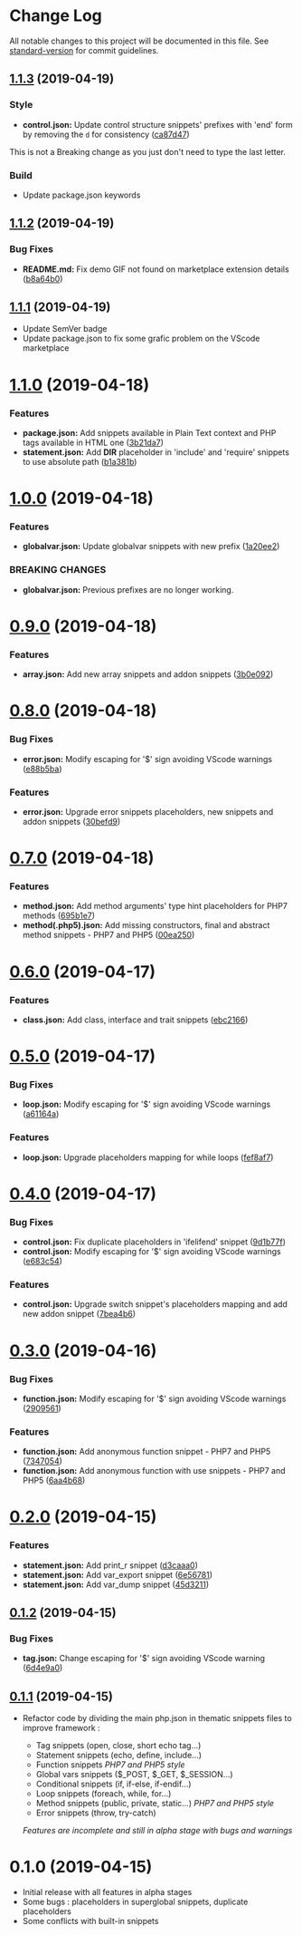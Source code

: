 # Change Log

All notable changes to this project will be documented in this file. See [standard-version](https://github.com/conventional-changelog/standard-version) for commit guidelines.

## [1.1.3](https://github.com/h4kst3r/php-awesome-snippets/compare/v1.1.2...v1.1.3) (2019-04-19)


### Style

* **control.json:** Update control structure snippets' prefixes with 'end' form by removing the `d` for consistency ([ca87d47](https://github.com/h4kst3r/php-awesome-snippets/commit/ca87d47))

This is not a Breaking change as you just don't need to type the last letter.


### Build

* Update package.json keywords



## [1.1.2](https://github.com/h4kst3r/php-awesome-snippets/compare/v1.1.1...v1.1.2) (2019-04-19)


### Bug Fixes

* **README.md:** Fix demo GIF not found on marketplace extension details ([b8a64b0](https://github.com/h4kst3r/php-awesome-snippets/commit/b8a64b0))



## [1.1.1](https://github.com/h4kst3r/php-awesome-snippets/compare/v1.1.0...v1.1.1) (2019-04-19)

* Update SemVer badge
* Update package.json to fix some grafic problem on the VScode marketplace



# [1.1.0](https://github.com/h4kst3r/php-awesome-snippets/compare/v1.0.0...v1.1.0) (2019-04-18)


### Features

* **package.json:** Add snippets available in Plain Text context and PHP tags available in HTML one ([3b21da7](https://github.com/h4kst3r/php-awesome-snippets/commit/3b21da7))
* **statement.json:** Add __DIR__ placeholder in 'include' and 'require' snippets to use absolute path ([b1a381b](https://github.com/h4kst3r/php-awesome-snippets/commit/b1a381b))



# [1.0.0](https://github.com/h4kst3r/php-awesome-snippets/compare/v0.9.0...v1.0.0) (2019-04-18)


### Features

* **globalvar.json:** Update globalvar snippets with new prefix ([1a20ee2](https://github.com/h4kst3r/php-awesome-snippets/commit/1a20ee2))


### BREAKING CHANGES

* **globalvar.json:** Previous prefixes are no longer working.



# [0.9.0](https://github.com/h4kst3r/php-awesome-snippets/compare/v0.8.0...v0.9.0) (2019-04-18)


### Features

* **array.json:** Add new array snippets and addon snippets ([3b0e092](https://github.com/h4kst3r/php-awesome-snippets/commit/3b0e092))



# [0.8.0](https://github.com/h4kst3r/php-awesome-snippets/compare/v0.7.0...v0.8.0) (2019-04-18)


### Bug Fixes

* **error.json:** Modify escaping for '$' sign avoiding VScode warnings ([e88b5ba](https://github.com/h4kst3r/php-awesome-snippets/commit/e88b5ba))


### Features

* **error.json:** Upgrade error snippets placeholders, new snippets and addon snippets ([30befd9](https://github.com/h4kst3r/php-awesome-snippets/commit/30befd9))



# [0.7.0](https://github.com/h4kst3r/php-awesome-snippets/compare/v0.6.0...v0.7.0) (2019-04-18)


### Features

* **method.json:** Add method arguments' type hint placeholders for PHP7 methods ([695b1e7](https://github.com/h4kst3r/php-awesome-snippets/commit/695b1e7))
* **method(.php5).json:** Add missing constructors, final and abstract method snippets - PHP7 and PHP5 ([00ea250](https://github.com/h4kst3r/php-awesome-snippets/commit/00ea250))



# [0.6.0](https://github.com/h4kst3r/php-awesome-snippets/compare/v0.5.0...v0.6.0) (2019-04-17)


### Features

* **class.json:** Add class, interface and trait snippets ([ebc2166](https://github.com/h4kst3r/php-awesome-snippets/commit/ebc2166))



# [0.5.0](https://github.com/h4kst3r/php-awesome-snippets/compare/v0.4.0...v0.5.0) (2019-04-17)


### Bug Fixes

* **loop.json:** Modify escaping for '$' sign avoiding VScode warnings ([a61164a](https://github.com/h4kst3r/php-awesome-snippets/commit/a61164a))


### Features

* **loop.json:** Upgrade placeholders mapping for while loops ([fef8af7](https://github.com/h4kst3r/php-awesome-snippets/commit/fef8af7))



# [0.4.0](https://github.com/h4kst3r/php-awesome-snippets/compare/v0.3.0...v0.4.0) (2019-04-17)


### Bug Fixes

* **control.json:** Fix duplicate placeholders in 'ifelifend' snippet ([9d1b77f](https://github.com/h4kst3r/php-awesome-snippets/commit/9d1b77f))
* **control.json:** Modify escaping for '$' sign avoiding VScode warnings ([e683c54](https://github.com/h4kst3r/php-awesome-snippets/commit/e683c54))


### Features

* **control.json:** Upgrade switch snippet's placeholders mapping and add new addon snippet ([7bea4b6](https://github.com/h4kst3r/php-awesome-snippets/commit/7bea4b6))



# [0.3.0](https://github.com/h4kst3r/php-awesome-snippets/compare/v0.2.0...v0.3.0) (2019-04-16)


### Bug Fixes

* **function.json:** Modify escaping for '$' sign avoiding VScode warnings ([2909561](https://github.com/h4kst3r/php-awesome-snippets/commit/2909561))


### Features

* **function.json:** Add anonymous function snippet - PHP7 and PHP5 ([7347054](https://github.com/h4kst3r/php-awesome-snippets/commit/7347054))
* **function.json:** Add anonymous function with use snippets - PHP7 and PHP5 ([6aa4b68](https://github.com/h4kst3r/php-awesome-snippets/commit/6aa4b68))



# [0.2.0](https://github.com/h4kst3r/php-awesome-snippets/compare/v0.1.2...v0.2.0) (2019-04-15)


### Features

* **statement.json:** Add print_r snippet ([d3caaa0](https://github.com/h4kst3r/php-awesome-snippets/commit/d3caaa0))
* **statement.json:** Add var_export snippet ([6e56781](https://github.com/h4kst3r/php-awesome-snippets/commit/6e56781))
* **statement.json:** Add var_dump snippet ([45d3211](https://github.com/h4kst3r/php-awesome-snippets/commit/45d3211))



## [0.1.2](https://github.com/h4kst3r/php-awesome-snippets/compare/v0.1.1...v0.1.2) (2019-04-15)


### Bug Fixes

* **tag.json:** Change escaping for '$' sign avoiding VScode warning ([6d4e9a0](https://github.com/h4kst3r/php-awesome-snippets/commit/6d4e9a0))



## [0.1.1](https://github.com/h4kst3r/php-awesome-snippets/compare/v0.1.0...v0.1.1) (2019-04-15)
* Refactor code by dividing the main php.json in thematic snippets files to improve framework :
    - Tag snippets (open, close, short echo tag...)
    - Statement snippets (echo, define, include...)
    - Function snippets *PHP7 and PHP5 style*
    - Global vars snippets ($_POST, $_GET, $_SESSION...)
    - Conditional snippets (if, if-else, if-endif...)
    - Loop snippets (foreach, while, for...)
    - Method snippets (public, private, static...) *PHP7 and PHP5 style*
    - Error snippets (throw, try-catch)

    *Features are incomplete and still in alpha stage with bugs and warnings*


# 0.1.0 (2019-04-15)
* Initial release with all features in alpha stages
* Some bugs : placeholders in superglobal snippets, duplicate placeholders
* Some conflicts with built-in snippets